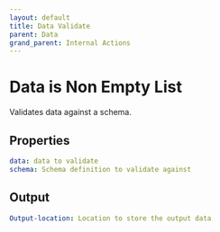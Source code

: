 ```yaml
---
layout: default
title: Data Validate
parent: Data
grand_parent: Internal Actions
---
```

# Data is Non Empty List
Validates data against a schema.

## Properties
```yaml
data: data to validate
schema: Schema definition to validate against
```

## Output
```yaml
Output-location: Location to store the output data
```